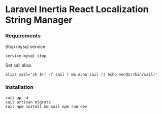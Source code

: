 # Laravel Inertia React Localization String Manager


### Requirements ###
Stop mysql service
```
service mysql stop
```
Set sail alias 
```
alias sail='sh $([ -f sail ] && echo sail || echo vendor/bin/sail)'

```

### Installation ###
```
sail up -d
sail artisan migrate
sail npm install && sail npm run dev
```

